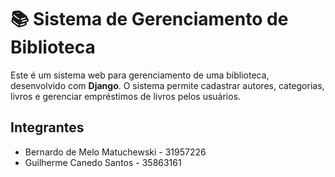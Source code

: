 # 📚 Sistema de Gerenciamento de Biblioteca

Este é um sistema web para gerenciamento de uma biblioteca, desenvolvido com **Django**. O sistema permite cadastrar autores, categorias, livros e gerenciar empréstimos de livros pelos usuários.


## Integrantes
- Bernardo de Melo Matuchewski - 31957226
- Guilherme Canedo Santos - 35863161